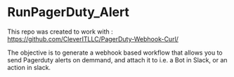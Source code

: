 # RunPagerDuty_Alert

This repo was created to work with :  https://github.com/CleverITLLC/PagerDuty-Webhook-Curl/

The objective is to generate a webhook based workflow that allows you to send Pagerduty alerts on demmand, and attach it to i.e. a Bot in Slack, or an action in slack.
